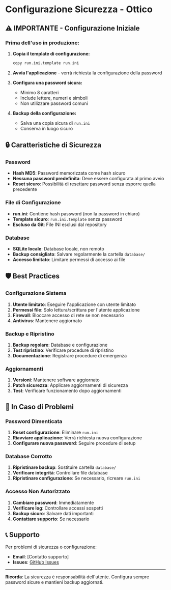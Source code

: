 # Configurazione Sicurezza - Ottico

## ⚠️ IMPORTANTE - Configurazione Iniziale

### Prima dell'uso in produzione:

1. **Copia il template di configurazione:**
   ```bash
   copy run.ini.template run.ini
   ```

2. **Avvia l'applicazione** - verrà richiesta la configurazione della password

3. **Configura una password sicura:**
   - Minimo 8 caratteri
   - Include lettere, numeri e simboli
   - Non utilizzare password comuni

4. **Backup della configurazione:**
   - Salva una copia sicura di `run.ini`
   - Conserva in luogo sicuro

## 🔒 Caratteristiche di Sicurezza

### Password
- **Hash MD5**: Password memorizzata come hash sicuro
- **Nessuna password predefinita**: Deve essere configurata al primo avvio
- **Reset sicuro**: Possibilità di resettare password senza esporre quella precedente

### File di Configurazione
- **run.ini**: Contiene hash password (non la password in chiaro)
- **Template sicuro**: `run.ini.template` senza password
- **Escluso da Git**: File INI esclusi dal repository

### Database
- **SQLite locale**: Database locale, non remoto
- **Backup consigliato**: Salvare regolarmente la cartella `database/`
- **Accesso limitato**: Limitare permessi di accesso ai file

## 🛡️ Best Practices

### Configurazione Sistema
1. **Utente limitato**: Eseguire l'applicazione con utente limitato
2. **Permessi file**: Solo lettura/scrittura per l'utente applicazione
3. **Firewall**: Bloccare accesso di rete se non necessario
4. **Antivirus**: Mantenere aggiornato

### Backup e Ripristino
1. **Backup regolare**: Database e configurazione
2. **Test ripristino**: Verificare procedure di ripristino
3. **Documentazione**: Registrare procedure di emergenza

### Aggiornamenti
1. **Versioni**: Mantenere software aggiornato
2. **Patch sicurezza**: Applicare aggiornamenti di sicurezza
3. **Test**: Verificare funzionamento dopo aggiornamenti

## 🚨 In Caso di Problemi

### Password Dimenticata
1. **Reset configurazione**: Eliminare `run.ini`
2. **Riavviare applicazione**: Verrà richiesta nuova configurazione
3. **Configurare nuova password**: Seguire procedure di setup

### Database Corrotto
1. **Ripristinare backup**: Sostituire cartella `database/`
2. **Verificare integrità**: Controllare file database
3. **Ripristinare configurazione**: Se necessario, ricreare `run.ini`

### Accesso Non Autorizzato
1. **Cambiare password**: Immediatamente
2. **Verificare log**: Controllare accessi sospetti
3. **Backup sicuro**: Salvare dati importanti
4. **Contattare supporto**: Se necessario

## 📞 Supporto

Per problemi di sicurezza o configurazione:
- **Email**: [Contatto supporto]
- **Issues**: [GitHub Issues](https://github.com/figarocool/ottico/issues)

---

**Ricorda**: La sicurezza è responsabilità dell'utente. Configura sempre password sicure e mantieni backup aggiornati.
